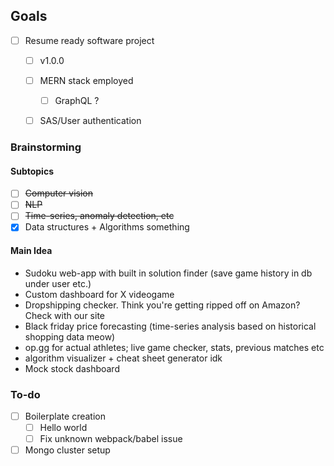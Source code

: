 ## Goals
- [ ] Resume ready software project
    - [ ] v1.0.0
    - [ ] MERN stack employed
        - [ ] GraphQL ? 
    - [ ] SAS/User authentication


### Brainstorming
#### Subtopics
- [ ] ~~Computer vision~~
- [ ] ~~NLP~~
- [ ] ~~Time-series, anomaly detection, etc~~
- [X] Data structures + Algorithms something

#### Main Idea
- Sudoku web-app with built in solution finder (save game history in db under user etc.) 
- Custom dashboard for X videogame
- Dropshipping checker. Think you're getting ripped off on Amazon? Check with our site
- Black friday price forecasting (time-series analysis based on historical shopping data meow)
- op.gg for actual athletes; live game checker, stats, previous matches etc 
- algorithm visualizer + cheat sheet generator idk 
- Mock stock dashboard 


### To-do
- [ ] Boilerplate creation
    - [ ] Hello world
    - [ ] Fix unknown webpack/babel issue
- [ ] Mongo cluster setup